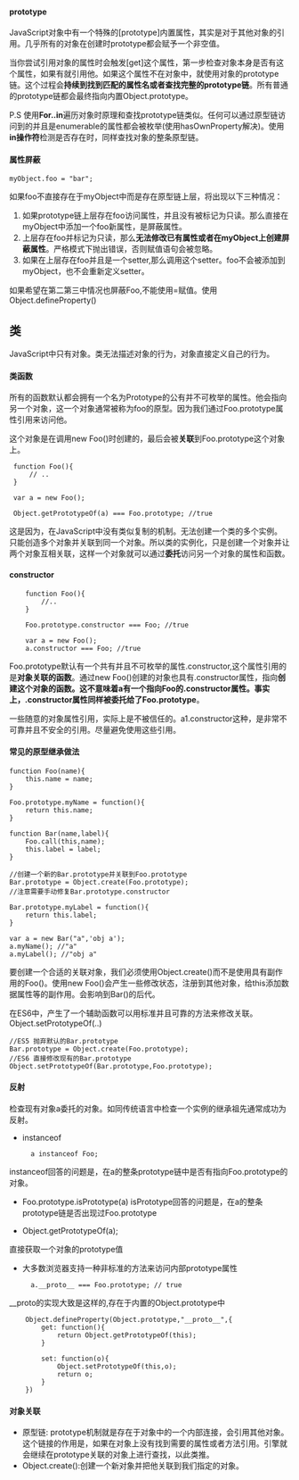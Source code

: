 #### prototype
JavaScript对象中有一个特殊的[prototype]内置属性，其实是对于其他对象的引用。几乎所有的对象在创建时prototype都会赋予一个非空值。

当你尝试引用对象的属性时会触发[get]这个属性，第一步检查对象本身是否有这个属性，如果有就引用他。如果这个属性不在对象中，就使用对象的prototype链。这个过程会**持续到找到匹配的属性名或者查找完整的prototype链**。所有普通的prototype链都会最终指向内置Object.prototype。

P.S 使用**For..in**遍历对象时原理和查找prototype链类似。任何可以通过原型链访问到的并且是enumerable的属性都会被枚举(使用hasOwnProperty解决)。使用**in操作符**检测是否存在时，同样查找对象的整条原型链。

#### 属性屏蔽
    myObject.foo = "bar";
如果foo不直接存在于myObject中而是存在原型链上层，将出现以下三种情况：
1. 如果prototype链上层存在foo访问属性，并且没有被标记为只读。那么直接在myObject中添加一个foo新属性，是屏蔽属性。
2. 上层存在foo并标记为只读，那么**无法修改已有属性或者在myObject上创建屏蔽属性**。严格模式下抛出错误，否则赋值语句会被忽略。
3. 如果在上层存在foo并且是一个setter,那么调用这个setter。foo不会被添加到myObject，也不会重新定义setter。

如果希望在第二第三中情况也屏蔽Foo,不能使用=赋值。使用Object.defineProperty()

## 类
JavaScript中只有对象。类无法描述对象的行为，对象直接定义自己的行为。
#### 类函数
所有的函数默认都会拥有一个名为Prototype的公有并不可枚举的属性。他会指向另一个对象，这一个对象通常被称为foo的原型。因为我们通过Foo.prototype属性引用来访问他。

这个对象是在调用new Foo()时创建的，最后会被**关联**到Foo.prototype这个对象上。

```
 function Foo(){
     // ..
 }
 
 var a = new Foo();
 
 Object.getPrototypeOf(a) === Foo.prototype; //true
```

这是因为，在JavaScript中没有类似复制的机制。无法创建一个类的多个实例。只能创造多个对象并关联到同一个对象。所以类的实例化，只是创建一个对象并让两个对象互相关联，这样一个对象就可以通过**委托**访问另一个对象的属性和函数。

#### constructor

```
    function Foo(){
        //..
    }
    
    Foo.prototype.constructor === Foo; //true
    
    var a = new Foo();
    a.constructor === Foo; //true
```

 Foo.prototype默认有一个共有并且不可枚举的属性.constructor,这个属性引用的是**对象关联的函数**。通过new Foo()创建的对象也具有.constructor属性，指向**创建这个对象的函数。**这不意味着a有一个指向Foo的.constructor属性。事实上，**.constructor属性同样被委托给了Foo.prototype**。
 
 一些随意的对象属性引用，实际上是不被信任的。a1.constructor这种，是非常不可靠并且不安全的引用。尽量避免使用这些引用。
 
 #### 常见的原型继承做法
 
```
function Foo(name){
    this.name = name;
}

Foo.prototype.myName = function(){
    return this.name;
}

function Bar(name,label){
    Foo.call(this,name);
    this.label = label;
}

//创建一个新的Bar.prototype并关联到Foo.prototype
Bar.prototype = Object.create(Foo.prototype);
//注意需要手动修复Bar.prototype.constructor

Bar.prototype.myLabel = function(){
    return this.label;
}

var a = new Bar("a",'obj a');
a.myName(); //"a"
a.myLabel(); //"obj a"
```
要创建一个合适的关联对象，我们必须使用Object.create()而不是使用具有副作用的Foo()。使用new Foo()会产生一些修改状态，注册到其他对象，给this添加数据属性等的副作用。会影响到Bar()的后代。

在ES6中，产生了一个辅助函数可以用标准并且可靠的方法来修改关联。Object.setPrototypeOf(..)

```
//ES5 抛弃默认的Bar.prototype
Bar.prototype = Object.create(Foo.prototype);
//ES6 直接修改现有的Bar.prototype
Object.setPrototypeOf(Bar.prototype,Foo.prototype);

```
#### 反射
检查现有对象a委托的对象。如同传统语言中检查一个实例的继承祖先通常成功为反射。

- instanceof

        a instanceof Foo;
 instanceof回答的问题是，在a的整条prototype链中是否有指向Foo.prototype的对象。
 
- Foo.prototype.isPrototype(a)
isPrototype回答的问题是，在a的整条prototype链是否出现过Foo.prototype

- Object.getPrototypeOf(a);

直接获取一个对象的prototype值

- 大多数浏览器支持一种非标准的方法来访问内部prototype属性

        a.__proto__ === Foo.prototype; // true
        
 __proto的实现大致是这样的,存在于内置的Object.prototype中
    
```
    Object.defineProperty(Object.prototype,"__proto__",{
        get: function(){
            return Object.getPrototypeOf(this);
        }
        
        set: function(o){
            Object.setPrototypeOf(this,o);
            return o;
        }
    })
```

#### 对象关联

- 原型链: prototype机制就是存在于对象中的一个内部连接，会引用其他对象。这个链接的作用是，如果在对象上没有找到需要的属性或者方法引用。引擎就会继续在prototype关联的对象上进行查找，以此类推。
- Object.create():创建一个新对象并把他关联到我们指定的对象。